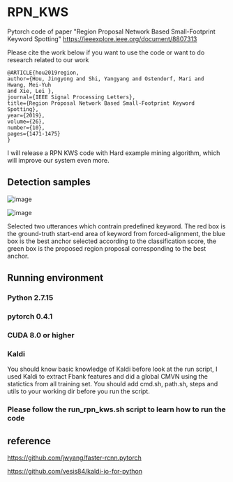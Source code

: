 # RPN_KWS
Pytorch code of paper "Region Proposal Network Based Small-Footprint Keyword Spotting"
https://ieeexplore.ieee.org/document/8807313

Please cite the work below if you want to use the code or want to do research related to our work
```
@ARTICLE{hou2019region, 
author={Hou, Jingyong and Shi, Yangyang and Ostendorf, Mari and  Hwang, Mei-Yuh
and Xie, Lei }, 
journal={IEEE Signal Processing Letters}, 
title={Region Proposal Network Based Small-Footprint Keyword Spotting}, 
year={2019}, 
volume={26}, 
number={10}, 
pages={1471-1475}
}
```

I will release a RPN KWS code with Hard example mining algorithm, which will improve our system even more.


## Detection samples
![image](https://github.com/jingyonghou/RPN_KWS/raw/master/Picture1.png)

![image](https://github.com/jingyonghou/RPN_KWS/raw/master/Picture2.png)

Selected two utterances which contrain predefined keyword. The red box is the ground-truth start-end area of keyword from forced-alignment, the blue box is the best anchor selected according to the classification score, the green box is the proposed region proposal corresponding to the best anchor.


## Running environment
### Python 2.7.15
### pytorch 0.4.1
### CUDA 8.0 or higher
### Kaldi
You should know basic knowledge of Kaldi before look at the run script, I used Kaldi to extract Fbank features and did a global CMVN using the statictics from all training set. You should add cmd.sh, path.sh, steps and utils to your working dir before you run the script.

### Please follow the run_rpn_kws.sh script to learn how to run the code

## reference
https://github.com/jwyang/faster-rcnn.pytorch

https://github.com/vesis84/kaldi-io-for-python
